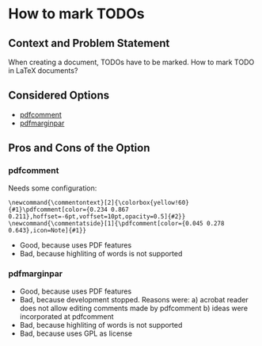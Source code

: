 # How to mark TODOs

## Context and Problem Statement

When creating a document, TODOs have to be marked.
How to mark TODO in LaTeX documents?

## Considered Options

* [pdfcomment](https://ctan.org/pkg/pdfcomment)
* [pdfmarginpar](https://ctan.org/pkg/pdfmarginpar)

## Pros and Cons of the Option

### pdfcomment

Needs some configuration:

```
\newcommand{\commentontext}[2]{\colorbox{yellow!60}{#1}\pdfcomment[color={0.234 0.867 0.211},hoffset=-6pt,voffset=10pt,opacity=0.5]{#2}}
\newcommand{\commentatside}[1]{\pdfcomment[color={0.045 0.278 0.643},icon=Note]{#1}}
```

- Good, because uses PDF features
- Bad, because highliting of words is not supported

### pdfmarginpar

- Good, because uses PDF features
- Bad, because development stopped.
  Reasons were: 
  a) acrobat reader does not allow editing comments made by pdfcomment
  b) ideas were incorporated at pdfcomment
- Bad, because highliting of words is not supported
- Bad, because uses GPL as license
